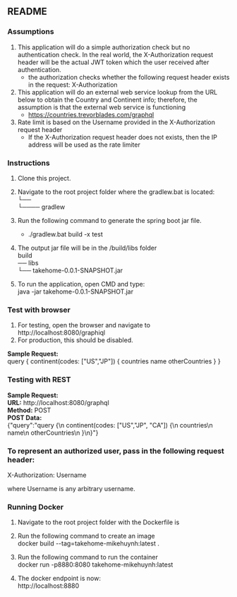 ## README

### Assumptions
1. This application will do a simple authorization check but no authentication check.  In the real world, the X-Authorization request header will be the actual JWT token which the user received after authentication.
	- the authorization checks whether the following request header exists in the request: X-Authorization
2. This application will do an external web service lookup from the URL below to obtain the Country and Continent info; therefore, the assumption is that the external web service is functioning
	- https://countries.trevorblades.com/graphql
3. Rate limit is based on the Username provided in the X-Authorization request header
	- If the X-Authorization request header does not exists, then the IP address will be used as the rate limiter

### Instructions
1. Clone this project.
2. Navigate to the root project folder where the gradlew.bat is located:  
└── <project folder>  
└──── gradlew

3. Run the following command to generate the spring boot jar file.
	- ./gradlew.bat build -x test
4. The output jar file will be in the <project folder>/build/libs folder  
build  
── libs  
   └── takehome-0.0.1-SNAPSHOT.jar
5. To run the application, open CMD and type:  
java -jar takehome-0.0.1-SNAPSHOT.jar

### Test with browser
1. For testing, open the browser and navigate to http://localhost:8080/graphiql
2. For production, this should be disabled.

**Sample Request:**  
		query {
		  continent(codes: ["US","JP"]) {
		    countries
		    name
		    otherCountries
		  }
		}

### Testing with REST
**Sample Request:**  
**URL:** http://localhost:8080/graphql  
**Method:** POST  
**POST Data:**  
{"query":"query {\n  continent(codes: [\"US\",\"JP\", \"CA\"]) {\n    countries\n    name\n    otherCountries\n  }\n}"}

### To represent an authorized user, pass in the following request header:
X-Authorization: Username

where Username is any arbitrary username.


### Running Docker
1. Navigate to the root project folder with the Dockerfile is
2. Run the following command to create an image  
docker build --tag=takehome-mikehuynh:latest .
3. Run the following command to run the container  
docker run -p8880:8080 takehome-mikehuynh:latest  

4. The docker endpoint is now:  
http://localhost:8880





